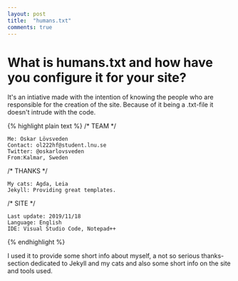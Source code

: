 ```yaml
---
layout: post
title:  "humans.txt"
comments: true
---
```


#   What is humans.txt and how have you configure it for your site?

It's an intiative made with the intention of knowing the people who are responsible for the creation of the site.
Because of it being a .txt-file it doesn't intrude with the code.

{% highlight plain text %}
/* TEAM */

    Me: Oskar Lövsveden
    Contact: ol222hf@student.lnu.se
    Twitter: @oskarlovsveden
    From:Kalmar, Sweden

/* THANKS */

    My cats: Agda, Leia
    Jekyll: Providing great templates.

/* SITE */

    Last update: 2019/11/18
    Language: English
    IDE: Visual Studio Code, Notepad++
{% endhighlight %}

I used it to provide some short info about myself, a not so serious thanks-section dedicated to Jekyll and my cats and also some short info on the site and tools used.
